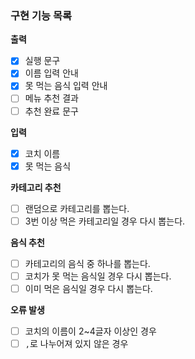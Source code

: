 ### 구현 기능 목록

**출력**
- [x] 실행 문구
- [x] 이름 입력 안내
- [x] 못 먹는 음식 입력 안내
- [ ] 메뉴 추천 결과
- [ ] 추천 완료 문구

**입력**
- [x] 코치 이름
- [x] 못 먹는 음식

**카테고리 추천**
- [ ] 랜덤으로 카테고리를 뽑는다.
- [ ] 3번 이상 먹은 카테고리일 경우 다시 뽑는다.

**음식 추천**
- [ ] 카테고리의 음식 중 하나를 뽑는다.
- [ ] 코치가 못 먹는 음식일 경우 다시 뽑는다.
- [ ] 이미 먹은 음식일 경우 다시 뽑는다.

**오류 발생**
- [ ] 코치의 이름이 2~4글자 이상인 경우
- [ ] `,`로 나누어져 있지 않은 경우